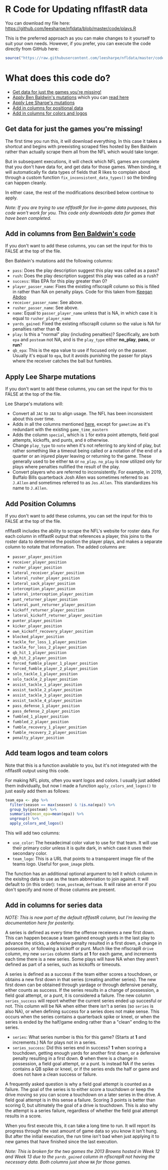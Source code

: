 # R Code for Updating nflfastR data

You can download my file here: https://github.com/leesharpe/nfldata/blob/master/code/plays.R

This is the preferred approach as you can make changes to it yourself to suit your own needs. However, if you prefer, you can execute the code directly from GitHub here:

``` r
source("https://raw.githubusercontent.com/leesharpe/nfldata/master/code/plays.R")
```

# What does this code do?

- [Get data for just the games you're missing!](#which_games)
- [Apply Ben Baldwin's mutations](#apply_baldwin) which you can [read here](https://gist.github.com/guga31bb/5634562c5a2a7b1e9961ac9b6c568701)
- [Apply Lee Sharpe's mutations](#apply_sharpe)
- [Add in columns for positional data](#positions)
- [Add in columns for colors and logos](#apply_colors_logos)

<a name="which_games"/>

## Get data for just the games you're missing!

The first time you run this, it will download everything. In this case it takes a shortcut and begins with preexisting scraped files hosted by Ben Baldwin rather than actually scrape them all from the NFL which would take longer.

But in subsequent executions, it will check which NFL games are complete that you don't have data for, and get data for those games. When binding, it will automatically fix data types of fields that R likes to complain about through a custom function `fix_inconsistent_data_types()` so the binding can happen cleanly.

In either case, the rest of the modifications described below continue to apply.

*Note: If you are trying to use nflfastR for live in-game data purposes, this code won't work for you. This code only downloads data for games that have been completed.*

<a name="apply_baldwin"/>

## Add in columns from [Ben Baldwin's code](https://gist.github.com/guga31bb/5634562c5a2a7b1e9961ac9b6c568701)

If you don't want to add these columns, you can set the input for this to FALSE at the top of the file.

Ben Baldwin's mutations add the following columns:

- `pass`: Does the play description suggest this play was called as a pass?
- `rush`: Does the play description suggest this play was called as a rush?
- `success`: Was EPA for this play greater than 0?
- `player_passer_name`: Fixes the existing nflscrapR column so this is filled in rather than NA on penalty plays. Code for this taken from [Keegan Abdoo](http://twitter.com/KeeganAbdoo)
- `receiver_passer_name`: See above.
- `rusher_passer_name`: See above.
- `name`: Equal to `passer_player_name` unless that is NA, in which case it is equal to `rusher_player_name`
- `yards_gained`: Fixed the existing nflscrapR column so the value is NA for penalties rather than **0**.
- `play`: Is this a "normal" play (including penalties)? Specifically, are both `epa` and `posteam` not NA, and is the `play_type` either **no_play**, **pass**, or **run**?
- `qb_epa`: This is the epa value to use if focused only on the passer. Usually it's equal to `epa`, but it avoids punishing the passer for plays where the receiver catches the ball but fumbles.

<a name="apply_sharpe"/>

## Apply Lee Sharpe mutations

If you don't want to add these columns, you can set the input for this to FALSE at the top of the file.

Lee Sharpe's mutations will:

- Convert all `JAC` to `JAX` to align usage. The NFL has been inconsistent about this over time.
- Adds in all the columns mentioned [here](https://github.com/leesharpe/nfldata/blob/master/DATASETS.md#games), except for `gametime` as it's redundant with the existing `game_time_eastern`
- Adds the column `special`, which is `1` for extra point attempts, field goal attempts, kickoffs, and punts, and `0` otherwise.
- Change `play_type` to `note` when it's not referring to any kind of play, but rather something like a timeout being called or a notation of the end of a quarter or an injured player leaving or returning to the game. These generally used to be either `NA` or `no_play`. `no_play` is now utilized only for plays where penalties nullified the result of the play. 
- Convert players who are referred to inconsistently. For example, in 2019, Buffalo Bills quarterback Josh Allen was sometimes referred to as `J.Allen` and sometimes referred to as `Jos.Allen`. This standardizes his name to `J.Allen`.

<a name="positions"/>

## Add Position Columns

If you don't want to add these columns, you can set the input for this to FALSE at the top of the file.

nflfastR includes the ability to scrape the NFL's website for roster data. For each column in nflfastR output that references a player, this joins to the roster data to determine the position the player plays, and makes a separate column to notate that information. The added columns are:

- `passer_player_position`
- `receiver_player_position`
- `rusher_player_position`
- `lateral_receiver_player_position`
- `lateral_rusher_player_position`
- `lateral_sack_player_position`
- `interception_player_position`
- `lateral_interception_player_position`
- `punt_returner_player_position`
- `lateral_punt_returner_player_position`
- `kickoff_returner_player_position`
- `lateral_kickoff_returner_player_position`
- `punter_player_position`
- `kicker_player_position`
- `own_kickoff_recovery_player_position`
- `blocked_player_position`
- `tackle_for_loss_1_player_position`
- `tackle_for_loss_2_player_position`
- `qb_hit_1_player_position`
- `qb_hit_2_player_position`
- `forced_fumble_player_1_player_position`
- `forced_fumble_player_2_player_position`
- `solo_tackle_1_player_position`
- `solo_tackle_2_player_position`
- `assist_tackle_1_player_position`
- `assist_tackle_2_player_position`
- `assist_tackle_3_player_position`
- `assist_tackle_4_player_position`
- `pass_defense_1_player_position`
- `pass_defense_2_player_position`
- `fumbled_1_player_position`
- `fumbled_2_player_position`
- `fumble_recovery_1_player_position`
- `fumble_recovery_2_player_position`
- `penalty_player_position`

<a name="apply_colors_logos"/>

## Add team logos and team colors

Note that this is a function available to you, but it's not integrated with the nflfastR output using this code.

For making NFL plots, often you want logos and colors. I usually just added them individually, but now I made a function `apply_colors_and_logos()` to just easily add them as follows:

``` r
team_epa <- pbp %>%
  filter(season == max(season) & !is.na(epa)) %>%
  group_by(posteam) %>%
  summarize(mean_epa=mean(epa)) %>%
  ungroup() %>%
  apply_colors_and_logos()
```

This will add two columns:
- `use_color`: The hexadecimal color value to use for that team. It will use their primary color unless it is quite dark, in which case it uses their secondary color.
- `team_logo`: This is a URL that points to a transparent image file of the teams logo. Useful for `geom_image` plots.

The function has an additional optional argument to tell it which column in the exisitng data to use as the team abbreviation to join against. It will default to (in this order): `team`, `posteam`, `defteam`. It will raise an error if you don't specify and none of those columns are present.

<a name="apply_series"/>

## Add in columns for series data 

_NOTE: This is now part of the default nflfastR column, but I'm leaving the documentation here for posterity._

A series is defined as every time the offense receieves a new first down. This can happen because a team gained enough yards in the last play to advance the sticks, a defensive penalty resulted in a first down, a change in possession, or following a kickoff or punt. Much like the nflscrapR `drive` column, my new `series` column starts at **1** for each game, and increments each time there is a new series. Some plays will have NA when they aren't defined as part of a series, such as kickoffs or timeouts.

A series is defined as a success if the team either scores a touchdown, or obtains a new first down in that series (creating another series). The new first down can be obtained through yardage or through defensive penalty, either counts as success. If the series results in a change of possession, a field goal attempt, or a punt, it is considered a failure. The new column `series_success` will report whether the current series ended up succesful or not. This column will be NA when either there isn't a series (so `series` is also NA), or when defining success for a series does not make sense. This occurs when the series contains a quarterback spike or kneel, or when the series is ended by the half/game ending rather than a "clean" ending to the series.

- `series`: What series number is this for this game? (Starts at **1** and increments.) NA for plays not in a series.
- `series_success`: Did this series end in success? **1** when scoring a touchdown, getting enough yards for another first down, or a defensive penalty resulting in a first down. **0** when there is a change in possession, a field goal attempt, or a punt. Is instead NA if the series contains a QB spike or kneel, or if the series ends the half or game and does not have a clean success or failure.

A frequently asked question is why a field goal attempt is counted as a failure. The goal of the series is to either score a touchdown or keep the drive moving so you can score a touchdown on a later series in the drive. A field goal attempt is in this sense a failure. Scoring 3 points is better than scoring 0, but ultimately the goal of a drive is touchdown. This is also why the attempt is a series failure, regardless of whether the field goal attempt results in a score.

When you first execute this, it can take a long time to run. It will report its progress through the vast amount of game data so you know it isn't hung. But after the initial execution, the run time isn't bad when just applying it to new games that have finished since the last execution.

*Note: This is broken for the two games the 2013 Browns hosted in Week 12 and Week 13 due to the `yards_gained` column in nflscrapR not having the necessary data. Both columns just show `NA` for those games.*
